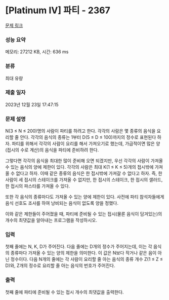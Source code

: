 # [Platinum IV] 파티 - 2367 

[문제 링크](https://www.acmicpc.net/problem/2367) 

### 성능 요약

메모리: 27212 KB, 시간: 636 ms

### 분류

최대 유량

### 제출 일자

2023년 12월 23일 17:47:15

### 문제 설명

<p>N(3 ≤ N ≤ 200)명의 사람이 파티를 하려고 한다. 각각의 사람은 몇 종류의 음식을 요리할 줄 안다. 각각의 음식의 종류는 1부터 D(5 ≤ D ≤ 100)까지의 정수로 표현된다 하자. 파티를 위해서 각각의 사람이 요리를 해서 가져오기로 했는데, 가급적이면 많은 양(접시의 수로 계산)의 음식을 파티에 준비하려 한다.</p>

<p>그렇다면 각각의 음식을 최대한 많이 준비해 오면 되겠지만, 우선 각각의 사람이 가져올 수 있는 음식의 양에 제한이 있다. 각각의 사람은 최대 K(1 ≤ K ≤ 5)개의 접시밖에 가져올 수 없다고 하자. 이때 같은 종류의 음식은 한 접시밖에 가져갈 수 없다고 하자. 즉, 한 사람이 세 접시의 스테이크를 가져올 수 없지만, 한 접시의 스테이크, 한 접시의 샐러드, 한 접시의 파스타를 가져올 수 있다.</p>

<p>또한 각 음식의 종류마다도 가져올 수 있는 양에 제한이 있다. 사전에 파티 참석자들에게 음식 선호도 조사를 하여 낭비되는 음식이 없도록 양을 정했다.</p>

<p>이와 같은 제한들이 주어졌을 때, 파티에 준비될 수 있는 접시(물론 음식이 담겨있는)의 개수의 최댓값을 알아내는 프로그램을 작성하시오.</p>

### 입력 

 <p>첫째 줄에는 N, K, D가 주어진다. 다음 줄에는 D개의 정수가 주어지는데, 이는 각 음식의 종류마다 가져올 수 있는 양의 제한을 의미한다. 이 값은 N보다 작거나 같은 음이 아닌 정수이다. 다음 N개의 줄에는 각 사람이 요리할 줄 아는 음식의 종류 개수 Z(1 ≤ Z ≤ D)와, Z개의 정수로 요리할 줄 아는 음식의 번호가 주어진다.</p>

### 출력 

 <p>첫째 줄에 파티에 준비될 수 있는 접시 개수의 최댓값을 출력한다.</p>

